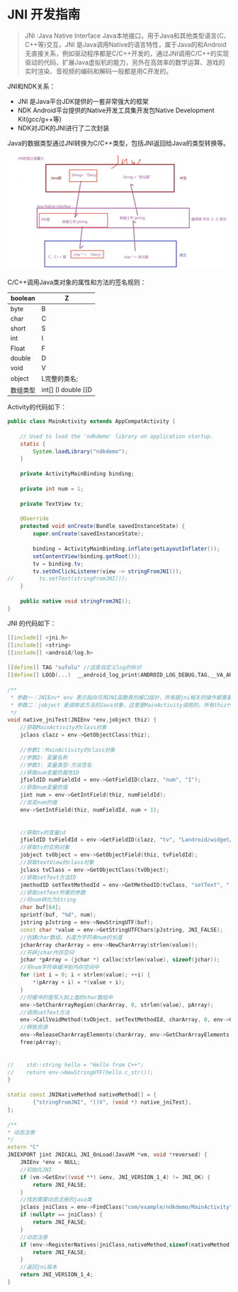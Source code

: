 # JNI 开发指南

> JNI :Java Native Interface Java本地接口，用于Java和其他类型语言(C、C++等)交互，JNI 是Java调用Native的语言特性，属于Java的和Android无直接关系，例如驱动程序都是C/C++开发的，通过JNI调用C/C++的实现驱动的代码，扩展Java虚拟机的能力，另外在高效率的数学运算、游戏的实时渲染、音视频的编码和解码一般都是用C开发的。

JNI和NDK关系：

- JNI 是Java平台JDK提供的一套非常强大的框架
- NDK Android平台提供的Native开发工具集开发包Native Development Kit(gcc/g++等)
- NDK对JDK的JNI进行了二次封装

Java的数据类型通过JNI转换为C/C++类型，包括JNI返回给Java的类型转换等。

![JNI](./JNI%20%E5%BC%80%E5%8F%91%E6%8C%87%E5%8D%97.assets/Snipaste_2023-11-06_15-10-58.png)

C/C++调用Java类对象的属性和方法的签名规则：

| boolean  | Z                   |
| -------- | ------------------- |
| byte     | B                   |
| char     | C                   |
| short    | S                   |
| int      | I                   |
| Float    | F                   |
| double   | D                   |
| void     | V                   |
| object   | L完整的类名;        |
| 数组类型 | int[] [I double [[D |



Activity的代码如下：

```java
public class MainActivity extends AppCompatActivity {

    // Used to load the 'ndkdemo' library on application startup.
    static {
        System.loadLibrary("ndkdemo");
    }

    private ActivityMainBinding binding;

    private int num = 1;

    private TextView tv;

    @Override
    protected void onCreate(Bundle savedInstanceState) {
        super.onCreate(savedInstanceState);

        binding = ActivityMainBinding.inflate(getLayoutInflater());
        setContentView(binding.getRoot());
        tv = binding.tv;
        tv.setOnClickListener(view -> stringFromJNI());
//        tv.setText(stringFromJNI());
    }

    public native void stringFromJNI();
}
```



JNI 的代码如下：

```cpp
[[include]] <jni.h>
[[include]] <string>
[[include]] <android/log.h>

[[define]] TAG "sufulu" //这是自定义log的标识
[[define]] LOGD(...)  __android_log_print(ANDROID_LOG_DEBUG,TAG,__VA_ARGS__) //定义LOGD类型

/**
 * 参数一：JNIEnv* env 表示指向可用JNI函数表的接口指针，所有跟jni相关的操作都需要通过env来完成
 * 参数二：jobject 是调用该方法的Java对象，这里是MainActivity调用的，所有thiz代表MainActivity
 */
void native_jniTest(JNIEnv *env,jobject thiz) {
    //获取MainActivity的class对象
    jclass clazz = env->GetObjectClass(thiz);

    //参数1：MainActivity的class对象
    //参数2: 变量名称
    //参数3: 变量类型-方法签名
    //获取num变量的属性ID
    jfieldID numFieldId = env->GetFieldID(clazz, "num", "I");
    //获取num变量的值
    jint num = env->GetIntField(thiz, numFieldId);
    //改变num的值
    env->SetIntField(thiz, numFieldId, num + 1);


    //获取tv的变量id
    jfieldID tvFieldId = env->GetFieldID(clazz, "tv", "Landroid/widget/TextView;");
    //获取tv的实例对象
    jobject tvObject = env->GetObjectField(thiz, tvFieldId);
    //获取textView的class对象
    jclass tvClass = env->GetObjectClass(tvObject);
    //获取setText方法ID
    jmethodID setTextMethodId = env->GetMethodID(tvClass, "setText", "([CII)V");
    //获取setText所需的参数
    //将num转化为String
    char buf[64];
    sprintf(buf, "%d", num);
    jstring pJstring = env->NewStringUTF(buf);
    const char *value = env->GetStringUTFChars(pJstring, JNI_FALSE);
    //创建char数组，长度为字符串num的长度
    jcharArray charArray = env->NewCharArray(strlen(value));
    //开辟jchar内存空间
    jchar *pArray = (jchar *) calloc(strlen(value), sizeof(jchar));
    //将num字符串缓冲到内存空间中
    for (int i = 0; i < strlen(value); ++i) {
        *(pArray + i) = *(value + i);
    }
    //将缓冲的值写入到上面的char数组中
    env->SetCharArrayRegion(charArray, 0, strlen(value), pArray);
    //调用setText方法
    env->CallVoidMethod(tvObject, setTextMethodId, charArray, 0, env->GetArrayLength(charArray));
    //释放资源
    env->ReleaseCharArrayElements(charArray, env->GetCharArrayElements(charArray, JNI_FALSE), 0);
    free(pArray);


//    std::string hello = "Hello from C++";
//    return env->NewStringUTF(hello.c_str());
}

static const JNINativeMethod nativeMethod[] = {
        {"stringFromJNI", "()V", (void *) native_jniTest},
};

/**
* 动态注册
*/
extern "C"
JNIEXPORT jint JNICALL JNI_OnLoad(JavaVM *vm, void *reversed) {
    JNIEnv *env = NULL;
    //初始化JNI
    if (vm->GetEnv((void **) &env, JNI_VERSION_1_4) != JNI_OK) {
        return JNI_FALSE;
    }
    //找到需要动态注册的java类
    jclass jniClass = env->FindClass("com/example/ndkdemo/MainActivity");
    if (nullptr == jniClass) {
        return JNI_FALSE;
    }
    //动态注册
    if (env->RegisterNatives(jniClass,nativeMethod,sizeof(nativeMethod)/sizeof(nativeMethod[0])) != JNI_OK){
        return JNI_FALSE;
    }
    //返回jni版本
    return JNI_VERSION_1_4;
}
```

